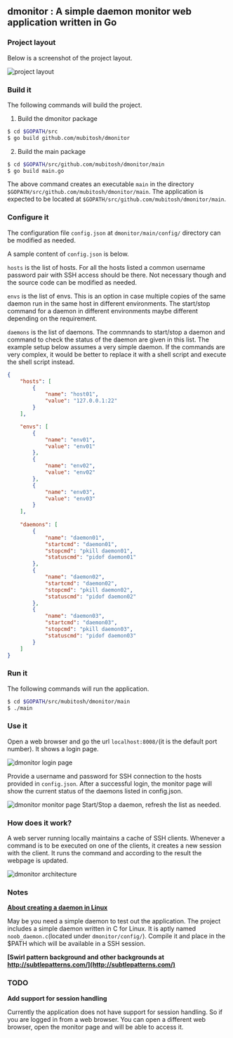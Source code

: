 ## **dmonitor** : A simple daemon monitor web application written in Go

### Project layout

Below is a screenshot of the project layout.

![project layout](https://github.com/mubitosh/dmonitor/blob/master/main/images/project-layout.jpeg "project layout")


### Build it
The following commands will build the project.

1. Build the dmonitor package

```bash
$ cd $GOPATH/src
$ go build github.com/mubitosh/dmonitor
```

2. Build the main package

```bash
$ cd $GOPATH/src/github.com/mubitosh/dmonitor/main
$ go build main.go
```

The above command creates an executable ```main``` in the directory ```$GOPATH/src/github.com/mubitosh/dmonitor/main```. The application is expected to be located at ```$GOPATH/src/github.com/mubitosh/dmonitor/main```.

### Configure it
The configuration file ```config.json``` at ```dmonitor/main/config/``` directory can be modified as needed.

A sample content of ```config.json``` is below.

```hosts``` is the list of hosts. For all the hosts listed a common username password pair with SSH access should be there. Not necessary though and the source code can be modified as needed.

```envs``` is the list of envs. This is an option in case multiple copies of the same daemon run in the same host in different environments. The start/stop command for a daemon in different environments maybe different depending on the requirement.

```daemons``` is the list of daemons. The commnands to start/stop a daemon and command to check the status of the daemon are given in this list. The example setup below assumes a very simple daemon. If the commands are very complex, it would be better to replace it with a shell script and execute the shell script instead.

```json
{
    "hosts": [
        {
            "name": "host01",
            "value": "127.0.0.1:22"
        }
    ],

    "envs": [
        {
            "name": "env01",
            "value": "env01"
        },
        {
            "name": "env02",
            "value": "env02"
        },
        {
            "name": "env03",
            "value": "env03"
        }
    ],
    
    "daemons": [
        {
            "name": "daemon01",
            "startcmd": "daemon01",
            "stopcmd": "pkill daemon01",
            "statuscmd": "pidof daemon01"
        },
        {
            "name": "daemon02",
            "startcmd": "daemon02",
            "stopcmd": "pkill daemon02",
            "statuscmd": "pidof daemon02"
        },
        {
            "name": "daemon03",
            "startcmd": "daemon03",
            "stopcmd": "pkill daemon03",
            "statuscmd": "pidof daemon03"
        }
    ]
}
```

### Run it
The following commands will run the application.

```bash
$ cd $GOPATH/src/mubitosh/dmonitor/main
$ ./main
```

###	Use it
Open a web browser and go the url ```localhost:8008/```(it is the default port number). It shows a login page.

![dmonitor login page](https://github.com/mubitosh/dmonitor/blob/master/main/images/dmonitor-login-page-screenshot.jpeg "dmonitor login page")

Provide a username and password for SSH connection to the hosts provided in ```config.json```. After a successful login, the monitor page will show the current status of the daemons listed in config.json. 

![dmonitor monitor page](https://github.com/mubitosh/dmonitor/blob/master/main/images/dmonitor-monitor-page-screenshot.jpeg "dmonitor monitor page")
Start/Stop a daemon, refresh the list as needed.

### How does it work?
A web server running locally maintains a cache of SSH clients. Whenever a command is to be executed on one of the clients, it creates a new session with the client. It runs the command and according to the result the webpage is updated.

![dmonitor architecture](https://github.com/mubitosh/dmonitor/blob/master/main/images/dmonitor-architecture.jpeg "dmonitor architecture")


### Notes

**[About creating a daemon in Linux](http://www.netzmafia.de/skripten/unix/linux-daemon-howto.html)**

May be you need a simple daemon to test out the application. The project includes a simple daemon written in C for Linux. It is aptly named ```noob_daemon.c```(located under ```dmonitor/config/```). Compile it and place in the $PATH which will be available in a SSH session.

**[Swirl pattern background and other backgrounds at http://subtlepatterns.com/](http://subtlepatterns.com/)**


### TODO

**Add support for session handling**

Currently the application does not have support for session handling. So if you are logged in from a web browser. You can open a different web browser, open the monitor page and will be able to access it.